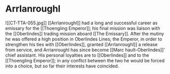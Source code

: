 # Arrlanroughl
![[CT-TTA-055.jpg]]
[[Arrlanroughl]] had a long and successful career as emissary for the [[Thoengiing Emperor]]; his final mission was liaison with the [[Oberlindes]] trading mission aboard [[The Emissary]]. After the mutiny he was offered a high position in Oberlindes Lines; the Emperor, in order to strengthen his ties with [[Oberlindes]], granted [[Arrlanroughl]] a release from service, and Arrianroughl has since become [[Marc hault-Oberlindes]]' chief assistant. His personal loyalties are to [[Oberlindes]] and to the [[Thoengling Emperor]]; in any conflict between the two he would be forced into a choice, but so far their interests have coincided.